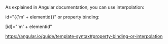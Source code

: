 As explained in Angular documentation, you can use interpolation:

id="{{'m' + elementid}}"
or property binding:

[id]="'m' + elementid"

https://angular.io/guide/template-syntax#property-binding-or-interpolation
